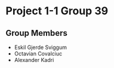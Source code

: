 # Project 1-1 Group 39

## Group Members

- Eskil Gjerde Sviggum
- Octavian Covalciuc
- Alexander Kadri